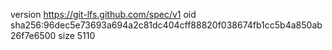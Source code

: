 version https://git-lfs.github.com/spec/v1
oid sha256:96dec5e73693a694a2c81dc404cff88820f038674fb1cc5b4a850ab26f7e6500
size 5110
